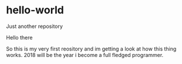 # hello-world
Just another repository

Hello there

So this is my very first reository and im getting a look at how this thing works. 2018 will be the year i become a full fledged programmer.

